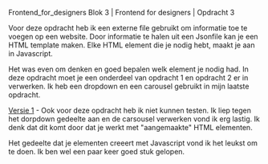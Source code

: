 Frontend_for_designers
Blok 3 | Frontend for designers | Opdracht 3

Voor deze opdracht heb ik een externe file gebruikt om informatie toe te voegen op een website.
Door informatie te halen uit een Jsonfile kan je een HTML template maken. Elke HTML element die je nodig
hebt, maakt je aan in Javascript.

Het was even om denken en goed bepalen welk element je nodig had.
In deze opdracht moet je een onderdeel van opdracht 1 en opdracht 2 er in verwerken.
Ik heb een dropdown en een carousel gebruikt in mijn laatste opdracht.

[Versie 1](https://sammthings.github.io/Frontend_for_designers/Opdracht%203.1) - Ook voor deze opdracht heb ik niet kunnen testen. Ik liep tegen het dorpdown gedeelte aan en de carsousel verwerken vond ik erg lastig. Ik denk dat dit komt door dat je werkt met "aangemaakte" HTML elementen.

Het gedeelte dat je elementen creeert met Javascript vond ik het leukst om te doen. Ik ben wel een paar
keer goed stuk gelopen.
